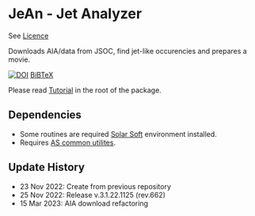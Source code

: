 # JeAn - Jet Analyzer

See [Licence](https://github.com/Alexey-Stupishin/JeAn---Jet-Analyzer/blob/main/LICENSE)

Downloads AIA/data from JSOC, find jet-like occurencies and prepares a movie.

[![DOI](https://zenodo.org/badge/doi/10.5281/zenodo.7362689.svg)](https://zenodo.org/record/7362689) [BiBTeX](https://github.com/Alexey-Stupishin/JeAn---Jet-Analyzer/blob/main/JeAn.bib)

Please read [Tutorial](https://github.com/Alexey-Stupishin/JeAn---Jet-Analyzer/blob/main/JeAn%20-%20Jet%20Analyzer%20Tutorial.pdf) in the root of the package.

## Dependencies
* Some routines are required [Solar Soft](https://www.lmsal.com/solarsoft/ssw_packages_info.html) environment installed.
* Requires [AS common utilites](https://github.com/Alexey-Stupishin/AS-IDL-Library).

## Update History
* 23 Nov 2022: Create from previous repository
* 25 Nov 2022: Release v.3.1.22.1125 (rev.662)
* 15 Mar 2023: AIA download refactoring
